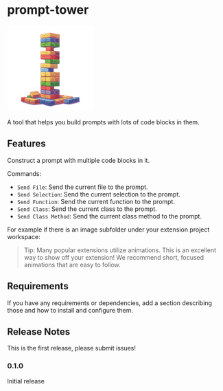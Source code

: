 # prompt-tower

<img src="image.png" alt="Prompt Tower" width="200"/>

A tool that helps you build prompts with lots of code blocks in them.

## Features

Construct a prompt with multiple code blocks in it.

Commands:

- `Send File`: Send the current file to the prompt.
- `Send Selection`: Send the current selection to the prompt.
- `Send Function`: Send the current function to the prompt.
- `Send Class`: Send the current class to the prompt.
- `Send Class Method`: Send the current class method to the prompt.

For example if there is an image subfolder under your extension project workspace:

> Tip: Many popular extensions utilize animations. This is an excellent way to show off your extension! We recommend short, focused animations that are easy to follow.

## Requirements

If you have any requirements or dependencies, add a section describing those and how to install and configure them.

## Release Notes

This is the first release, please submit issues!

### 0.1.0

Initial release
